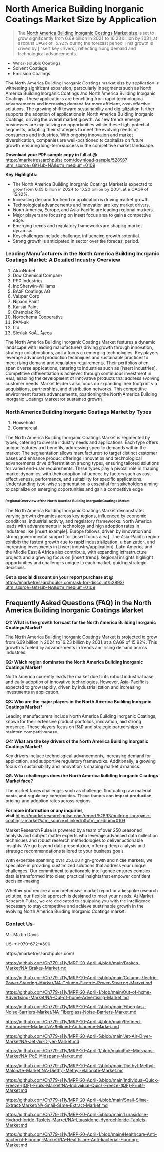 <h1>North America Building Inorganic Coatings Market&nbsp;Size by Application</h1><blockquote><p>The <a href="https://marketresearchpulse.com/download-sample/52893?utm_source=GitHub-NA&amp;utm_medium=0109">North America Building Inorganic Coatings Market size</a> is set to grow significantly from 6.69 billion in 2024 to 16.23 billion by 2031, at a robust CAGR of 15.92% during the forecast period. This growth is driven by [insert key drivers], reflecting rising demand and technological advancements.</p></blockquote><ul><li>Water-soluble Coatings<li> Solvent Coatings<li> Emulsion Coatings</li></ul><p>The North America Building Inorganic Coatings market size by application is witnessing significant expansion, particularly in segments such as North America Building Inorganic Coatings and North America Building Inorganic Coatings. These applications are benefiting from rapid technological advancements and increasing demand for more efficient, cost-effective solutions. The growing shift toward sustainability and digitalization further supports the adoption of applications in North America Building Inorganic Coatings, driving the overall market growth. As new trends emerge, businesses are capitalizing on opportunities within these high-potential segments, adapting their strategies to meet the evolving needs of consumers and industries. With ongoing innovation and market diversification, companies are well-positioned to capitalize on future growth, ensuring long-term success in the competitive market landscape.</p><p><strong>Download your PDF sample copy in full at @ </strong><a href="https://marketresearchpulse.com/download-sample/52893?utm_source=GitHub-NA&amp;utm_medium=0109">https://marketresearchpulse.com/download-sample/52893?utm_source=GitHub-NA&amp;utm_medium=0109</a></p><p><strong>Key Highlights: </strong></p><ul><li>The North America Building Inorganic Coatings Market is expected to grow from 6.69 billion in 2024 to 16.23 billion by 2031, at a CAGR of 15.92%.</li><li>Increasing demand for trend or application is driving market growth.</li><li>Technological advancements and innovation are key market drivers.</li><li>North America, Europe, and Asia-Pacific are leading regional markets.</li><li>Major players are focusing on insert focus area to gain a competitive edge.</li><li>Emerging trends and regulatory frameworks are shaping market dynamics.</li><li>Key challenges include challenge, influencing growth potential.</li><li>Strong growth is anticipated in sector over the forecast period.</li></ul><h3>Leading Manufacturers in the North America Building Inorganic Coatings Market: A Detailed Industry Overview</h3><ol><li>AkzoNobel</li><li>Dow Chemical Company</li><li>PPG Industries</li><li>Inc Sherwin-Williams</li><li>BASF Coatings AG</li><li>Valspar Corp</li><li>Nippon Paint</li><li>Kansai Paint</li><li>Chemolak Plc</li><li>Novochema Cooperative</li><li>PAM-ak</li><li>Ltd</li><li>Slovlak KoÃ…Â¡eca</li></ol><div class="flex max-w-full flex-col flex-grow"><div class="min-h-8 text-message flex w-full flex-col items-end gap-2 whitespace-normal break-words [.text-message+&amp;]:mt-5" dir="auto" data-message-author-role="assistant" data-message-id="fd8432e4-4910-450d-b182-61b7bfb0a01f" data-message-model-slug="gpt-4o"><div class="flex w-full flex-col gap-1 empty:hidden first:pt-[3px]"><div class="markdown prose w-full break-words dark:prose-invert light"><p>The North America Building Inorganic Coatings Market features a dynamic landscape with leading manufacturers driving growth through innovation, strategic collaborations, and a focus on emerging technologies. Key players leverage advanced production techniques and sustainable practices to meet rising demand and regulatory requirements. Their portfolios often span diverse applications, catering to industries such as [insert industries]. Competitive differentiation is achieved through continuous investment in R&amp;D, enabling the development of innovative products that address evolving customer needs. Market leaders also focus on expanding their footprint via acquisitions, partnerships, and distribution networks. This competitive environment fosters advancements, positioning the North America Building Inorganic Coatings Market for sustained growth.</p></div></div></div></div><h3>North America Building Inorganic Coatings Market by Types</h3><ol><li>Household<li> Commercial</li></ol><div class="flex max-w-full flex-col flex-grow"><div class="min-h-8 text-message flex w-full flex-col items-end gap-2 whitespace-normal break-words [.text-message+&amp;]:mt-5" dir="auto" data-message-author-role="assistant" data-message-id="084470be-0bb7-4664-bddf-5156b4f41249" data-message-model-slug="gpt-4o-mini"><div class="flex w-full flex-col gap-1 empty:hidden first:pt-[3px]"><div class="markdown prose w-full break-words dark:prose-invert light"><p>The North America Building Inorganic Coatings Market is segmented by types, catering to diverse industry needs and applications. Each type offers unique features and benefits, addressing specific demands within the market. The segmentation allows manufacturers to target distinct customer bases and enhance product offerings. Innovation and technological advancements drive differentiation among types, ensuring tailored solutions for varied end-user requirements. These types play a pivotal role in shaping market dynamics, with their adoption influenced by factors such as cost-effectiveness, performance, and suitability for specific applications. Understanding type-wise segmentation is essential for stakeholders aiming to capitalize on emerging opportunities and gain a competitive edge.</p></div></div></div></div><h3><span style="font-size: 11px;">Regional Overview of the North America Building Inorganic Coatings Market</span></h3><div class="flex max-w-full flex-col flex-grow"><div class="min-h-8 text-message flex w-full flex-col items-end gap-2 whitespace-normal break-words [.text-message+&amp;]:mt-5" dir="auto" data-message-author-role="assistant" data-message-id="e9038762-ce64-4e30-91c9-9bd413514231" data-message-model-slug="gpt-4o-mini"><div class="flex w-full flex-col gap-1 empty:hidden first:pt-[3px]"><div class="markdown prose w-full break-words dark:prose-invert light"><p>The North America Building Inorganic Coatings Market demonstrates varying growth dynamics across key regions, influenced by economic conditions, industrial activity, and regulatory frameworks. North America leads with advancements in technology and high adoption rates in industries like [insert example]. Europe follows, driven by innovation and strong governmental support for [insert focus area]. The Asia-Pacific region exhibits the fastest growth due to rapid industrialization, urbanization, and increasing investments in [insert industry/application]. Latin America and the Middle East &amp; Africa also contribute, with expanding infrastructure projects and a growing focus on [insert trend]. Regional insights highlight opportunities and challenges unique to each market, guiding strategic decisions.</p></div></div></div></div><p><strong>Get a special discount on your report purchase at @ </strong><a href="https://marketresearchpulse.com/ask-for-discount/52893?utm_source=GitHub-NA&amp;utm_medium=0109">https://marketresearchpulse.com/ask-for-discount/52893?utm_source=GitHub-NA&amp;utm_medium=0109</a></p><h2>Frequently Asked Questions (FAQ) in the North America Building Inorganic Coatings Market</h2><p><strong>Q1: What is the growth forecast for the North America Building Inorganic Coatings Market?</strong></p><p>The North America Building Inorganic Coatings Market is projected to grow from 6.69 billion in 2024 to 16.23 billion by 2031, at a CAGR of 15.92%. This growth is fueled by advancements in trends and rising demand across industries.</p><p><strong>Q2: Which region dominates the North America Building Inorganic Coatings Market?</strong></p><p>North America currently leads the market due to its robust industrial base and early adoption of innovative technologies. However, Asia-Pacific is expected to grow rapidly, driven by industrialization and increasing investments in application.</p><p><strong>Q3: Who are the major players in the North America Building Inorganic Coatings Market?</strong></p><p>Leading manufacturers include North America Building Inorganic Coatings, known for their extensive product portfolios, innovation, and strong presence. These players focus on R&amp;D and strategic partnerships to maintain competitiveness.</p><p><strong>Q4: What are the key drivers of the North America Building Inorganic Coatings Market?</strong></p><p>Key drivers include technological advancements, increasing demand for application, and supportive regulatory frameworks. Additionally, a growing focus on sustainability and innovation is shaping market dynamics.</p><p><strong>Q5: What challenges does the North America Building Inorganic Coatings Market face?</strong></p><p>The market faces challenges such as challenge, fluctuating raw material costs, and regulatory complexities. These factors can impact production, pricing, and adoption rates across regions.</p><p><strong>For more information or any inquiries, visit&nbsp;</strong><a href="https://marketresearchpulse.com/report/52893/building-inorganic-coatings-market?utm_source=Linkedin&utm_medium=0109">https://marketresearchpulse.com/report/52893/building-inorganic-coatings-market?utm_source=Linkedin&utm_medium=0109</a></p><p>Market Research Pulse is powered by a team of over 250 seasoned analysts and subject matter experts who leverage advanced data collection techniques and robust research methodologies to deliver actionable insights. We go beyond data presentation, offering deep analysis and strategic recommendations tailored to your business goals.</p><p>With expertise spanning over 25,000 high-growth and niche markets, we specialize in providing customized solutions that address your unique challenges. Our commitment to actionable intelligence ensures complex data is transformed into clear, practical insights that empower confident decision-making.</p><p>Whether you require a comprehensive market report or a bespoke research solution, our flexible approach is designed to meet your needs. At Market Research Pulse, we are dedicated to equipping you with the intelligence necessary to stay competitive and achieve sustainable growth in the evolving North America Building Inorganic Coatings market.</p><h3><strong>Contact Us-</strong></h3><p>Mr. Martin Davis</p><p>US: +1-970-672-0390</p><p>https://marketresearchpulse.com/</p><p><a href="https://github.com/Ch779-a11y/MRP-20-April-4/blob/main/Brakes-Market/NA-Brakes-Market.md">https://github.com/Ch779-a11y/MRP-20-April-4/blob/main/Brakes-Market/NA-Brakes-Market.md</a></p><p><a href="https://github.com/Ch779-a11y/MRP-20-April-5/blob/main/Column-Electric-Power-Steering-Market/NA-Column-Electric-Power-Steering-Market.md">https://github.com/Ch779-a11y/MRP-20-April-5/blob/main/Column-Electric-Power-Steering-Market/NA-Column-Electric-Power-Steering-Market.md</a></p><p><a href="https://github.com/Ch779-a11y/MRP-20-April-1/blob/main/Out-of-home-Advertising-Market/NA-Out-of-home-Advertising-Market.md">https://github.com/Ch779-a11y/MRP-20-April-1/blob/main/Out-of-home-Advertising-Market/NA-Out-of-home-Advertising-Market.md</a></p><p><a href="https://github.com/Ch779-a11y/MRP-20-April-2/blob/main/Fiberglass-Noise-Barriers-Market/NA-Fiberglass-Noise-Barriers-Market.md">https://github.com/Ch779-a11y/MRP-20-April-2/blob/main/Fiberglass-Noise-Barriers-Market/NA-Fiberglass-Noise-Barriers-Market.md</a></p><p><a href="https://github.com/Ch779-a11y/MRP-20-April-4/blob/main/Refined-Anthracene-Market/NA-Refined-Anthracene-Market.md">https://github.com/Ch779-a11y/MRP-20-April-4/blob/main/Refined-Anthracene-Market/NA-Refined-Anthracene-Market.md</a></p><p><a href="https://github.com/Ch779-a11y/MRP-20-April-5/blob/main/Jet-Air-Dryer-Market/NA-Jet-Air-Dryer-Market.md">https://github.com/Ch779-a11y/MRP-20-April-5/blob/main/Jet-Air-Dryer-Market/NA-Jet-Air-Dryer-Market.md</a></p><p><a href="https://github.com/Ch779-a11y/MRP-20-April-1/blob/main/PoE-Midspans-Market/NA-PoE-Midspans-Market.md">https://github.com/Ch779-a11y/MRP-20-April-1/blob/main/PoE-Midspans-Market/NA-PoE-Midspans-Market.md</a></p><p><a href="https://github.com/Ch779-a11y/MRP-20-April-2/blob/main/Diethyl-Methyl-Malonate-Market/NA-Diethyl-Methyl-Malonate-Market.md">https://github.com/Ch779-a11y/MRP-20-April-2/blob/main/Diethyl-Methyl-Malonate-Market/NA-Diethyl-Methyl-Malonate-Market.md</a></p><p><a href="https://github.com/Ch779-a11y/MRP-20-April-3/blob/main/Individual-Quick-Freeze-(IQF)-Fruits-Market/NA-Individual-Quick-Freeze-(IQF)-Fruits-Market.md">https://github.com/Ch779-a11y/MRP-20-April-3/blob/main/Individual-Quick-Freeze-(IQF)-Fruits-Market/NA-Individual-Quick-Freeze-(IQF)-Fruits-Market.md</a></p><p><a href="https://github.com/Ch779-a11y/MRP-20-April-4/blob/main/Snail-Slime-Extract-Market/NA-Snail-Slime-Extract-Market.md">https://github.com/Ch779-a11y/MRP-20-April-4/blob/main/Snail-Slime-Extract-Market/NA-Snail-Slime-Extract-Market.md</a></p><p><a href="https://github.com/Ch779-a11y/MRP-20-April-5/blob/main/Lurasidone-Hydrochloride-Tablets-Market/NA-Lurasidone-Hydrochloride-Tablets-Market.md">https://github.com/Ch779-a11y/MRP-20-April-5/blob/main/Lurasidone-Hydrochloride-Tablets-Market/NA-Lurasidone-Hydrochloride-Tablets-Market.md</a></p><p><a href="https://github.com/Ch779-a11y/MRP-20-April-1/blob/main/Healthcare-Anti-bacterial-Flooring-Market/NA-Healthcare-Anti-bacterial-Flooring-Market.md">https://github.com/Ch779-a11y/MRP-20-April-1/blob/main/Healthcare-Anti-bacterial-Flooring-Market/NA-Healthcare-Anti-bacterial-Flooring-Market.md</a></p>
